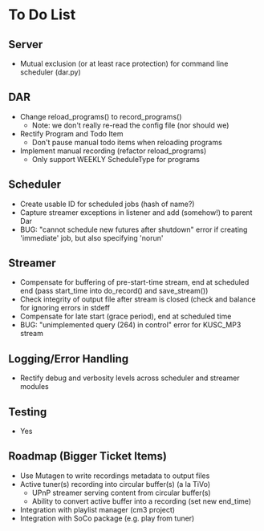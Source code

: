 # To Do List #

## Server ##

* Mutual exclusion (or at least race protection) for command line scheduler (dar.py)

## DAR ##

* Change reload_programs() to record_programs()
    * Note: we don't really re-read the config file (nor should we)
* Rectify Program and Todo Item
    * Don't pause manual todo items when reloading programs
* Implement manual recording (refactor reload_programs)
    * Only support WEEKLY ScheduleType for programs

## Scheduler ##

* Create usable ID for scheduled jobs (hash of name?)
* Capture streamer exceptions in listener and add (somehow!) to parent Dar
* BUG: "cannot schedule new futures after shutdown" error if creating 'immediate' job, but
  also specifying 'norun'

## Streamer ##

* Compensate for buffering of pre-start-time stream, end at scheduled end (pass start_time
  into do_record() and save_stream())
* Check integrity of output file after stream is closed (check and balance for ignoring
  errors in stdeff
* Compensate for late start (grace period), end at scheduled time
* BUG: "unimplemented query (264) in control" error for KUSC_MP3 stream

## Logging/Error Handling ##

* Rectify debug and verbosity levels across scheduler and streamer modules

## Testing ##

* Yes

## Roadmap (Bigger Ticket Items) ##

* Use Mutagen to write recordings metadata to output files
* Active tuner(s) recording into circular buffer(s) (a la TiVo)
    * UPnP streamer serving content from circular buffer(s)
    * Ability to convert active buffer into a recording (set new end_time)
* Integration with playlist manager (cm3 project)
* Integration with SoCo package (e.g. play from tuner)
